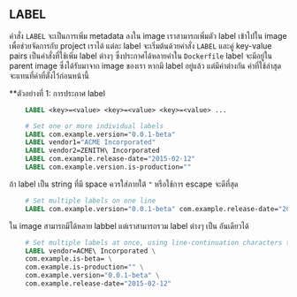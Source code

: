 ## LABEL

คำสั่ง `LABEL` จะเป็นการเพิ่ม metadata ลงใน image เราสามารถเพิ่มตัว label เข้าไปใน image เพื่อช่วยจัดการกับ project เราได้ แต่ละ label 
จะเริ่มต้นด้วยคำสั่ง `LABEL` และคู่ key-value pairs เป็นคำสั่งที่ใช้เพิ่ม label ต่างๆ ซึ่งประกาศได้หลายค่าใน `Dockerfile` label จะมีอยู่ใน
parent image ซึ่งได้รับมาจาก image ของเรา หากมี label อยู่แล้ว แต่มีค่าต่างกัน ค่าที่ใช้ล่าสุดจะแทนที่ค่าที่ตั้งไว้ก่อนหน้านี้

**ตัวอย่างที่ 1: การประกาศ label
```dockerfile
    LABEL <key>=<value> <key>=<value> <key>=<value> ...
```

```dockerfile
    # Set one or more individual labels
    LABEL com.example.version="0.0.1-beta"
    LABEL vendor1="ACME Incorporated"
    LABEL vendor2=ZENITH\ Incorporated
    LABEL com.example.release-date="2015-02-12"
    LABEL com.example.version.is-production=""
```
ถ้า label เป็น string ที่มี space ควรใส่ภายใต้ `"` หรือใช้การ escape จะดีที่สุด 

```dockerfile
    # Set multiple labels on one line
    LABEL com.example.version="0.0.1-beta" com.example.release-date="2015-02-12"
```
ใน image สามารถมีได้หลาย labbel แต่เราสามารถรวม label ต่างๆ เป็น อันเดียวได้ 
```dockerfile
    # Set multiple labels at once, using line-continuation characters to break long lines
    LABEL vendor=ACME\ Incorporated \
    com.example.is-beta= \
    com.example.is-production="" \
    com.example.version="0.0.1-beta" \
    com.example.release-date="2015-02-12"
```
